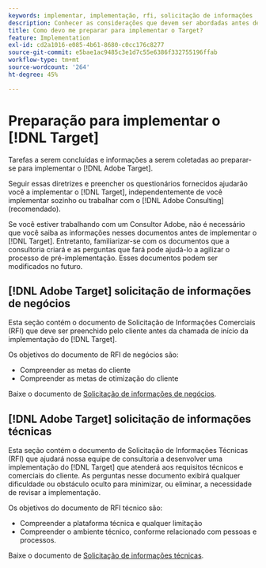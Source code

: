 ```yaml
---
keywords: implementar, implementação, rfi, solicitação de informações
description: Conhecer as considerações que devem ser abordadas antes de implementar o Adobe Target. Conclua as tarefas necessárias e colete informações ao preparar-se para implementar o Target.
title: Como devo me preparar para implementar o Target?
feature: Implementation
exl-id: cd2a1016-e085-4b61-8680-c0cc176c8277
source-git-commit: e5bae1ac9485c3e1d7c55e6386f332755196ffab
workflow-type: tm+mt
source-wordcount: '264'
ht-degree: 45%

---
```


# Preparação para implementar o [!DNL Target]

Tarefas a serem concluídas e informações a serem coletadas ao preparar-se para implementar o [!DNL Adobe Target].

Seguir essas diretrizes e preencher os questionários fornecidos ajudarão você a implementar o [!DNL Target], independentemente de você implementar sozinho ou trabalhar com o [!DNL Adobe Consulting] (recomendado).

Se você estiver trabalhando com um Consultor Adobe, não é necessário que você saiba as informações nesses documentos antes de implementar o [!DNL Target]. Entretanto, familiarizar-se com os documentos que a consultoria criará e as perguntas que fará pode ajudá-lo a agilizar o processo de pré-implementação. Esses documentos podem ser modificados no futuro.

## [!DNL Adobe Target] solicitação de informações de negócios

Esta seção contém o documento de Solicitação de Informações Comerciais (RFI) que deve ser preenchido pelo cliente antes da chamada de início da implementação do [!DNL Target].

Os objetivos do documento de RFI de negócios são:

* Compreender as metas do cliente
* Compreender as metas de otimização do cliente

Baixe o documento de [Solicitação de informações de negócios](assets/business-rfi.docx).

## [!DNL Adobe Target] solicitação de informações técnicas

Esta seção contém o documento de Solicitação de Informações Técnicas (RFI) que ajudará nossa equipe de consultoria a desenvolver uma implementação do [!DNL Target] que atenderá aos requisitos técnicos e comerciais do cliente. As perguntas nesse documento exibirá qualquer dificuldade ou obstáculo oculto para minimizar, ou eliminar, a necessidade de revisar a implementação.

Os objetivos do documento de RFI técnico são:

* Compreender a plataforma técnica e qualquer limitação
* Compreender o ambiente técnico, conforme relacionado com pessoas e processos.

Baixe o documento de [Solicitação de informações técnicas](assets/technical-rfi.docx).
